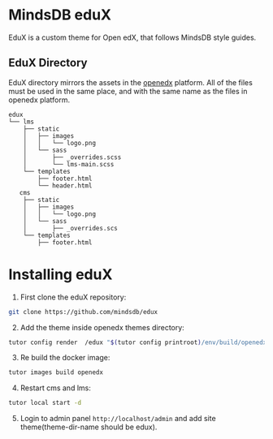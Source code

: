 # MindsDB eduX

EduX is a custom theme for Open edX, that follows MindsDB style guides.

## EduX Directory 

EduX directory mirrors the assets in the [openedx](https://github.com/edx/edx-platform/tree/master/themes) platform. All of the files must be used in the same place, and with the same name as the files in openedx platform.
```
edux
└── lms
    ├── static
    │   ├── images
    │   │   └── logo.png
    │   └── sass
    │       ├── _overrides.scss
    │       └── lms-main.scss
    └── templates
        ├── footer.html
        └── header.html
   cms
    ├── static
    │   ├── images
    │   │   └── logo.png
    │   └── sass
    │       ├── _overrides.scs
    └── templates
        ├── footer.html
```

# Installing eduX
1. First clone the eduX repository:
```sh
git clone https://github.com/mindsdb/edux
```
2. Add the theme inside openedx themes directory:
```sh
tutor config render  /edux "$(tutor config printroot)/env/build/openedx/themes/edux"
```
3. Re build the docker image:
```sh
tutor images build openedx
```
4. Restart cms and lms:
```sh
tutor local start -d
```
5. Login to admin panel `http://localhost/admin` and add site theme(theme-dir-name should be edux). 
